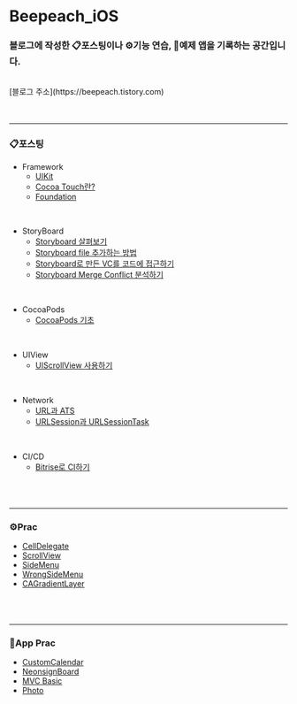 # Beepeach_iOS
### 블로그에 작성한 📋포스팅이나 ⚙️기능 연습, 📱예제 앱을 기록하는 공간입니다.
<br/>
[블로그 주소](https://beepeach.tistory.com)
<br/><br/><br/>

***
### 📋포스팅
+ Framework
  + [UIKit](https://beepeach.tistory.com/245)
  + [Cocoa Touch란?](https://beepeach.tistory.com/291)
  + [Foundation](https://beepeach.tistory.com/292)
<br/>

+ StoryBoard
  + [Storyboard 살펴보기](https://beepeach.tistory.com/435)
  + [Storyboard file 추가하는 방법](https://beepeach.tistory.com/436)
  + [Storyboard로 만든 VC를 코드에 접근하기](https://beepeach.tistory.com/582)
  + [Storyboard Merge Conflict 분석하기](https://beepeach.tistory.com/611)
<br/>

+ CocoaPods
  + [CocoaPods 기초](https://beepeach.tistory.com/371)
<br/>

+ UIView
  + [UIScrollView 사용하기](https://beepeach.tistory.com/613)
<br/>

+ Network
  + [URL과 ATS](https://beepeach.tistory.com/662)
  + [URLSession과 URLSessionTask](https://beepeach.tistory.com/665)
<br/>

+ CI/CD
  + [Bitrise로 CI하기](https://beepeach.tistory.com/654) 
<br/><br/><br/><br/>

***
### ⚙️Prac
+ [CellDelegate](https://github.com/Beepeach/Beepeach_iOS/tree/main/Prac/CellDelegate)
+ [ScrollView](https://github.com/Beepeach/Beepeach_iOS/tree/main/Prac/ScrollView)
+ [SideMenu](https://github.com/Beepeach/Beepeach_iOS/tree/main/Prac/SideMenu)
+ [WrongSideMenu](https://github.com/Beepeach/Beepeach_iOS/tree/main/Prac/SlideMenu)
+ [CAGradientLayer](https://github.com/Beepeach/Beepeach_iOS/tree/main/Prac/CAGradientLayer)
<br/><br/><br/><br/>
***
### 📱App Prac
+ [CustomCalendar](https://github.com/Beepeach/Beepeach_iOS/tree/main/AppPrac/CustomCalendar)
+ [NeonsignBoard](https://github.com/Beepeach/Beepeach_iOS/tree/main/AppPrac/NeonSignBoard)
+ [MVC Basic](https://github.com/Beepeach/Beepeach_iOS/tree/main/AppPrac/MVCBasic)
+ [Photo](https://github.com/Beepeach/Beepeach_iOS/tree/main/AppPrac/Authorization210615)
